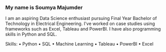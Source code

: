 ### My name is Soumya Majumder
I am an aspiring Data Science enthusiast pursuing Final Year Bachelor of Technology in Electrical Engineering. I've worked on case studies using frameworks such as Excel, Tableau and PowerBI. I have also programming skills in Python and SQL.

Skills:
• Python
• SQL
• Machine Learning
• Tableau
• PowerBI
• Excel

<!--
**iSoumya16/iSoumya16** is a ✨ _special_ ✨ repository because its `README.md` (this file) appears on your GitHub profile.

Here are some ideas to get you started:

- 🔭 I’m currently working on ...
- 🌱 I’m currently learning ...
- 👯 I’m looking to collaborate on ...
- 🤔 I’m looking for help with ...
- 💬 Ask me about ...
- 📫 How to reach me: ...
- 😄 Pronouns: ...
- ⚡ Fun fact: ...
-->
